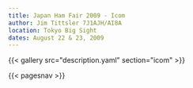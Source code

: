 ```yaml
---
title: Japan Ham Fair 2009 - Icom
author: Jim Tittsler 7J1AJH/AI8A
location: Tokyo Big Sight
dates: August 22 & 23, 2009
---
```


{{< gallery src="description.yaml" section="icom" >}}

{{< pagesnav >}}
